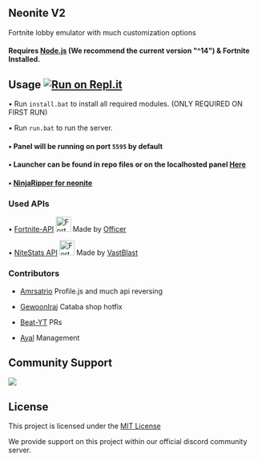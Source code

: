 ## Neonite V2

Fortnite lobby emulator with much customization options

#### Requires [Node.js](https://nodejs.org/en/download/current/) (We recommend the current version "^14") & Fortnite Installed.

## Usage [![Run on Repl.it](https://repl.it/badge/github/kem0o/neonitev2)](https://repl.it/github/kem0o/neonitev2)

• Run `install.bat` to install all required modules. (ONLY REQUIRED ON FIRST RUN)

• Run `run.bat` to run the server.

#### • Panel will be running on port `5595` by default
#### • Launcher can be found in repo files or on the localhosted panel [Here](http://127.0.0.1:5595/launcher.zip)
#### • [NinjaRipper for neonite](https://github.com/kem0o/FNinjaRipper)

### Used APIs
• [Fortnite-API](https://fortnite-api.com/) <img src="https://fortnite-api.com/assets/img/logo.png" width="30" title="Fortnite-API"> Made by [Officer](https://github.com/NotOfficer)

• [NiteStats API](https://nitestats.com/) <img src="https://api.nitestats.com/v1/static/ns-logo.png" width="30" title="Fortnite-API"> Made by [VastBlast](https://github.com/VastBlast)

### Contributors
- [Amrsatrio](https://github.com/Amrsatrio)
Profile.js and much api reversing

- [GewoonIraj](https://github.com/GewoonIraj)
Cataba shop hotfix

- [Beat-YT](https://github.com/Beat-YT)
PRs

- [Ayal](https://github.com/AyalX)
Management

## Community Support
<a href="https://discord.gg/pUKacSd"><img src="https://discordapp.com/api/guilds/703690937074974761/widget.png?style=banner2"></a>

## License

This project is licensed under the [MIT License](https://opensource.org/licenses/MIT)

We provide support on this project within our official discord community server.
